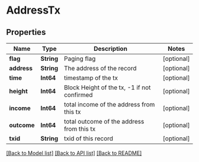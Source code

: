 # AddressTx

## Properties
Name | Type | Description | Notes
------------ | ------------- | ------------- | -------------
**flag** | **String** | Paging flag | [optional] 
**address** | **String** | The address of the record | [optional] 
**time** | **Int64** | timestamp of the tx | [optional] 
**height** | **Int64** | Block Height of the tx, -1 if not confirmed | [optional] 
**income** | **Int64** | total income of the address from this tx | [optional] 
**outcome** | **Int64** | total outcome of the address from this tx | [optional] 
**txid** | **String** | txid of this record | [optional] 

[[Back to Model list]](../README.md#documentation-for-models) [[Back to API list]](../README.md#documentation-for-api-endpoints) [[Back to README]](../README.md)


